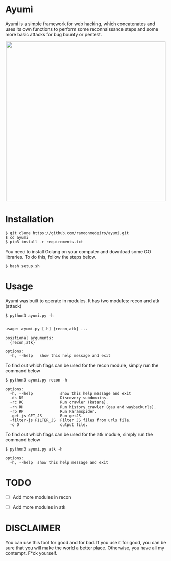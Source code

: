 # Ayumi

Ayumi is a simple framework for web hacking, which concatenates and uses its own functions to perform some reconnaissance steps and some more basic attacks for bug bounty or pentest.


<div align="center">
  <img src="https://github.com/ramoonmedeiro/grepy/assets/102380417/e8ed53e2-3e5a-4b11-a95d-d693e476af49" width="500px" />
</div>

# Installation

```
$ git clone https://github.com/ramoonmedeiro/ayumi.git
$ cd ayumi
$ pip3 install -r requirements.txt
```
You need to install Golang on your computer and download some GO libraries.
To do this, follow the steps below.

```
$ bash setup.sh
```

# Usage

Ayumi was built to operate in modules. It has two modules: recon and atk (attack)

```
$ python3 ayumi.py -h


usage: ayumi.py [-h] {recon,atk} ...

positional arguments:
  {recon,atk}

options:
  -h, --help   show this help message and exit
```

To find out which flags can be used for the recon module, simply run the command below

```
$ python3 ayumi.py recon -h

options:
  -h, --help            show this help message and exit
  -ds DS                Discovery subdomains.
  -rc RC                Run crawler (katana).
  -rh RH                Run history crawler (gau and waybackurls).
  -rp RP                Run Paramspider.
  -get-js GET_JS        Run getJS.
  -filter-js FILTER_JS  Filter JS files from urls file.
  -o O                  output file.
```

To find out which flags can be used for the atk module, simply run the command below

```
$ python3 ayumi.py atk -h

options:
  -h, --help  show this help message and exit

```


# TODO

- [ ] Add more modules in recon
- [ ] Add more modules in atk


# DISCLAIMER

You can use this tool for good and for bad. If you use it for good, you can be sure that you will make the world a better place. Otherwise, you have all my contempt. F*ck yourself.